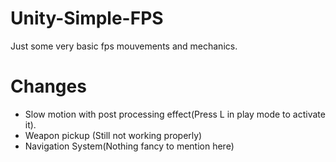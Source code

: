 # Unity-Simple-FPS

Just some very basic fps mouvements and mechanics. 

# Changes

* Slow motion with post processing effect(Press L in play mode to activate it).
* Weapon pickup (Still not working properly)
* Navigation System(Nothing fancy to mention here)

